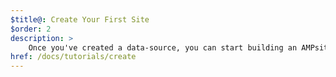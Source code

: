 ```yaml
---
$title@: Create Your First Site
$order: 2
description: >
    Once you've created a data-source, you can start building an AMPsite by drag&droping components in pages. This tutorial will show you how use lists, details, ads, menu, youtube and twitter components to create a page in a few minutes.
href: /docs/tutorials/create
---
```

<amp-youtube data-videoid="aj-j68fsqtE" layout="responsive" width="480" height="270"></amp-youtube>
